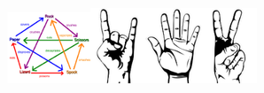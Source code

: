 <img src="Rock_paper_scissors_lizard_spock.png" alt="Rock_paper_scissors_lizard_spock" width="150"/><img src="rock.png" alt="rock" width="100"/><img src="paper.png" alt="paper" width="100"/><img src="scoly.png" alt="scoly" width="100"/>
